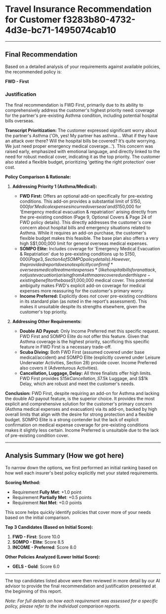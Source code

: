 # Travel Insurance Recommendation for Customer f3283b80-4732-4d3e-bc71-1495074cab10

---

## Final Recommendation
Based on a detailed analysis of your requirements against available policies, the recommended policy is:

**FWD - First**

### Justification
The final recommendation is FWD First, primarily due to its ability to comprehensively address the customer's highest priority need: coverage for the partner's pre-existing Asthma condition, including potential hospital bills overseas. 

**Transcript Prioritization:** The customer expressed significant worry about the partner's Asthma ('Oh, yes! My partner has asthma... What if they have an attack over there? Will the hospital bills be covered? It’s quite worrying. We just need proper emergency medical coverage...'). This concern was raised early, emphasized with emotional language, and directly linked to the need for robust medical cover, indicating it as the top priority. The customer also stated a flexible budget, prioritizing 'getting the right protection' over cost.

**Policy Comparison & Rationale:**

1.  **Addressing Priority 1 (Asthma/Medical):** 
    *   **FWD First:** Offers an optional add-on specifically for pre-existing conditions. This add-on provides a substantial limit of S$150,000 for 'Medical expenses incurred overseas' and S$150,000 for 'Emergency medical evacuation & repatriation' arising directly from the pre-existing condition (Page 9, Optional Covers & Page 24 of FWD policy details). This directly addresses the customer's core concern about hospital bills and emergency situations related to Asthma. While it requires an add-on purchase, the customer's flexible budget makes this feasible. The base plan also offers a very high S$1,000,000 limit for general overseas medical expenses.
    *   **SOMPO Elite:** Includes coverage for 'Emergency Medical Evacuation & Repatriation' due to pre-existing conditions up to S$150,000 (Page 3, Section 4 of SOMPO policy details). However, the provided report does not explicitly confirm if *overseas medical treatment expenses* (like hospital bills for an attack, not just evacuation) arising from Asthma are covered under this pre-existing benefit or the base S$1,000,000 medical cover. This potential ambiguity makes FWD's explicit add-on coverage for medical expenses more reassuring for the customer's primary worry.
    *   **Income Preferred:** Explicitly does *not* cover pre-existing conditions in its standard plan (as noted in the report's assessment). This makes it unsuitable despite its strengths elsewhere, given the customer's top priority.

2.  **Addressing Other Requirements:**
    *   **Double AD Payout:** Only Income Preferred met this specific request. FWD First and SOMPO Elite do not offer this feature. Given that Asthma coverage is the highest priority, sacrificing this specific feature in FWD First is a necessary trade-off.
    *   **Scuba Diving:** Both FWD First (assumed covered under base medical/accident) and SOMPO Elite (explicitly covered under Leisure Underwater Activities, Section 28) provide cover. Income Preferred also covers it (Adventurous Activities).
    *   **Cancellation, Luggage, Delay:** All three finalists offer high limits. FWD First provides S$15k Cancellation, S$7.5k Luggage, and S$1k Delay, which are robust and meet the customer's needs.

**Conclusion:** FWD First, despite requiring an add-on for Asthma and lacking the double AD payout feature, is the superior choice. It provides the most explicit and comprehensive solution for the customer's primary concern (Asthma medical expenses and evacuation) via its add-on, backed by high overall limits that align with the desire for strong protection and a flexible budget. SOMPO Elite is a strong contender but the lack of explicit confirmation on medical expense coverage for pre-existing conditions makes it slightly less certain. Income Preferred is unsuitable due to the lack of pre-existing condition cover.

---

## Analysis Summary (How we got here)
To narrow down the options, we first performed an initial ranking based on how well each insurer's best policy explicitly met your stated requirements.

**Scoring Method:**
- Requirement **Fully Met**: +1.0 point
- Requirement **Partially Met**: +0.5 points
- Requirement **Not Met**: +0.0 points

This score helps quickly identify policies that cover more of your needs based on the initial comparison.

**Top 3 Candidates (Based on Initial Score):**
1. **FWD - First**: Score 10.0
2. **SOMPO - Elite**: Score 8.5
3. **INCOME - Preferred**: Score 8.0

**Other Policies Analyzed (Lower Initial Score):**
- **GELS - Gold**: Score 6.0

---

The top candidates listed above were then reviewed in more detail by our AI advisor to provide the final recommendation and justification presented at the beginning of this report.

*Note: For full details on how each requirement was assessed for a specific policy, please refer to the individual comparison reports.*